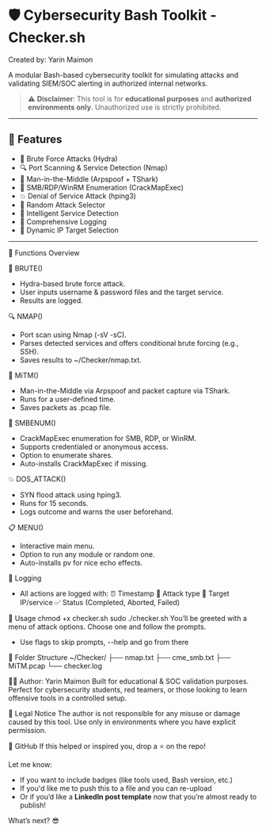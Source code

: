 # 🛡️ Cybersecurity Bash Toolkit - Checker.sh

Created by: Yarin Maimon

A modular Bash-based cybersecurity toolkit for simulating attacks and validating SIEM/SOC alerting in authorized internal networks.

> ⚠️ **Disclaimer**: This tool is for **educational purposes** and **authorized environments only**. Unauthorized use is strictly prohibited.

---

## 📌 Features

- 🔐 Brute Force Attacks (Hydra)
- 🔍 Port Scanning & Service Detection (Nmap)
- 🧅 Man-in-the-Middle (Arpspoof + TShark)
- 📂 SMB/RDP/WinRM Enumeration (CrackMapExec)
- 💥 Denial of Service Attack (hping3)
- 🎲 Random Attack Selector
- 🧠 Intelligent Service Detection
- 📁 Comprehensive Logging
- 🧰 Dynamic IP Target Selection

---

📂 Functions Overview

🔐 BRUTE()
 - Hydra-based brute force attack.
 - User inputs username & password files and the target service.
 - Results are logged.

🔍 NMAP()
- Port scan using Nmap (-sV -sC).
- Parses detected services and offers conditional brute forcing (e.g., SSH).
- Saves results to ~/Checker/nmap.txt.

🧅 MiTM()
- Man-in-the-Middle via Arpspoof and packet capture via TShark.
- Runs for a user-defined time.
- Saves packets as .pcap file.

📂 SMBENUM()
- CrackMapExec enumeration for SMB, RDP, or WinRM.
- Supports credentialed or anonymous access.
- Option to enumerate shares.
- Auto-installs CrackMapExec if missing.

💥 DOS_ATTACK()
- SYN flood attack using hping3.
- Runs for 15 seconds.
- Logs outcome and warns the user beforehand.

📋 MENU()
- Interactive main menu.
- Option to run any module or random one.
- Auto-installs pv for nice echo effects.

📜 Logging
- All actions are logged with:
    ⏰ Timestamp
    📌 Attack type
    🎯 Target IP/service
    ✅ Status (Completed, Aborted, Failed)

🚀 Usage
chmod +x checker.sh
sudo ./checker.sh
You’ll be greeted with a menu of attack options. Choose one and follow the prompts.
* Use flags to skip prompts, --help and go from there

📁 Folder Structure
~/Checker/
├── nmap.txt
├── cme_smb.txt
├── MiTM.pcap
└── checker.log

👨‍💻 Author: Yarin Maimon
Built for educational & SOC validation purposes. Perfect for cybersecurity students, red teamers, or those looking to learn offensive tools in a controlled setup.

🧯 Legal Notice
The author is not responsible for any misuse or damage caused by this tool. Use only in environments where you have explicit permission.

🔗 GitHub
If this helped or inspired you, drop a ⭐ on the repo!

Let me know:
- If you want to include badges (like tools used, Bash version, etc.)
- If you'd like me to push this to a file and you can re-upload
- Or if you’d like a **LinkedIn post template** now that you’re almost ready to publish!

What’s next? 😎
